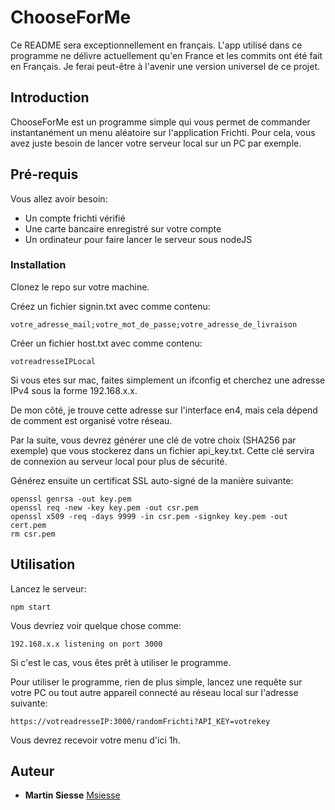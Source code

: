# ChooseForMe

Ce README sera exceptionnellement en français. L'app utilisé dans ce programme ne délivre actuellement qu'en France et les commits ont été fait en Français.
Je ferai peut-être à l'avenir une version universel de ce projet.

## Introduction

ChooseForMe est un programme simple qui vous permet de commander instantanément un menu aléatoire sur l'application Frichti. Pour cela, vous avez juste besoin de
lancer votre serveur local sur un PC par exemple.

## Pré-requis

Vous allez avoir besoin:
- Un compte frichti vérifié
- Une carte bancaire enregistré sur votre compte
- Un ordinateur pour faire lancer le serveur sous nodeJS

### Installation

Clonez le repo sur votre machine.

Créez un fichier signin.txt avec comme contenu:

```
votre_adresse_mail;votre_mot_de_passe;votre_adresse_de_livraison
```

Créer un fichier host.txt avec comme contenu:

```
votreadresseIPLocal
```

Si vous etes sur mac, faites simplement un ifconfig et cherchez une adresse IPv4 sous la forme 192.168.x.x.

De mon côté, je trouve cette adresse sur l'interface en4, mais cela dépend de comment est organisé votre réseau.

Par la suite, vous devrez générer une clé de votre choix (SHA256 par exemple) que vous stockerez dans un fichier api_key.txt. Cette clé servira de connexion au serveur local pour plus de sécurité.

Générez ensuite un certificat SSL auto-signé de la manière suivante:
```
openssl genrsa -out key.pem
openssl req -new -key key.pem -out csr.pem
openssl x509 -req -days 9999 -in csr.pem -signkey key.pem -out cert.pem
rm csr.pem
```


## Utilisation

Lancez le serveur:
```
npm start
```

Vous devriez voir quelque chose comme:
```
192.168.x.x listening on port 3000
```

Si c'est le cas, vous êtes prêt à utiliser le programme.

Pour utiliser le programme, rien de plus simple, lancez une requête sur votre PC ou tout autre appareil connecté au réseau local sur l'adresse suivante:
```
https://votreadresseIP:3000/randomFrichti?API_KEY=votrekey
```

Vous devrez recevoir votre menu d'ici 1h.

## Auteur
* **Martin Siesse** [Msiesse](https://github.com/msiesse)
